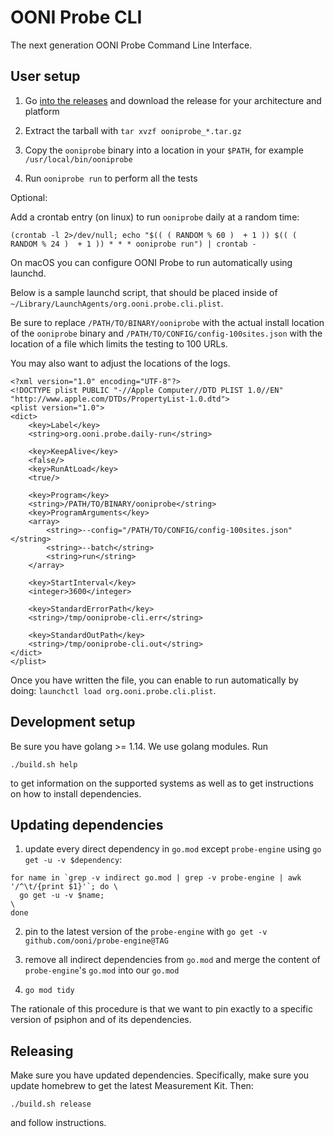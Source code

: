 # OONI Probe CLI

The next generation OONI Probe Command Line Interface.

## User setup

1. Go [into the releases](https://github.com/ooni/probe-cli/releases) and download the release for your architecture and platform

2. Extract the tarball with `tar xvzf ooniprobe_*.tar.gz`

3. Copy the `ooniprobe` binary into a location in your `$PATH`, for example `/usr/local/bin/ooniprobe`

4. Run `ooniprobe run` to perform all the tests

Optional:

Add a crontab entry (on linux) to run `ooniprobe` daily at a random time:

```
(crontab -l 2>/dev/null; echo "$(( ( RANDOM % 60 )  + 1 )) $(( ( RANDOM % 24 )  + 1 )) * * * ooniprobe run") | crontab -
```

On macOS you can configure OONI Probe to run automatically using launchd.

Below is a sample launchd script, that should be placed inside of `~/Library/LaunchAgents/org.ooni.probe.cli.plist`.

Be sure to replace `/PATH/TO/BINARY/ooniprobe` with the actual install location of the `ooniprobe` binary and `/PATH/TO/CONFIG/config-100sites.json` with the location of a file which limits the testing to 100 URLs.

You may also want to adjust the locations of the logs.

```
<?xml version="1.0" encoding="UTF-8"?>
<!DOCTYPE plist PUBLIC "-//Apple Computer//DTD PLIST 1.0//EN" "http://www.apple.com/DTDs/PropertyList-1.0.dtd">
<plist version="1.0">
<dict>
    <key>Label</key>
    <string>org.ooni.probe.daily-run</string>

    <key>KeepAlive</key>
    <false/>
    <key>RunAtLoad</key>
    <true/>

    <key>Program</key>
    <string>/PATH/TO/BINARY/ooniprobe</string>
    <key>ProgramArguments</key>
    <array>
        <string>--config="/PATH/TO/CONFIG/config-100sites.json"</string>
        <string>--batch</string>
        <string>run</string>
    </array>

    <key>StartInterval</key>
    <integer>3600</integer>

    <key>StandardErrorPath</key>
    <string>/tmp/ooniprobe-cli.err</string>

    <key>StandardOutPath</key>
    <string>/tmp/ooniprobe-cli.out</string>
</dict>
</plist>
```

Once you have written the file, you can enable to run automatically by doing: `launchctl load org.ooni.probe.cli.plist`.

## Development setup

Be sure you have golang >= 1.14. We use golang modules. Run

```
./build.sh help
```

to get information on the supported systems as well as to get
instructions on how to install dependencies.

## Updating dependencies

1. update every direct dependency in `go.mod` except `probe-engine`
using `go get -u -v $dependency`:

```
for name in `grep -v indirect go.mod | grep -v probe-engine | awk '/^\t/{print $1}'`; do \
  go get -u -v $name;                                                                    \
done
```

2. pin to the latest version of the `probe-engine` with
`go get -v github.com/ooni/probe-engine@TAG`

3. remove all indirect dependencies from `go.mod` and merge the
content of `probe-engine`'s `go.mod` into our `go.mod`

4. `go mod tidy`

The rationale of this procedure is that we want to pin exactly to
a specific version of psiphon and of its dependencies.

## Releasing

Make sure you have updated dependencies. Specifically, make sure
you update homebrew to get the latest Measurement Kit. Then:

```
./build.sh release
```

and follow instructions.
